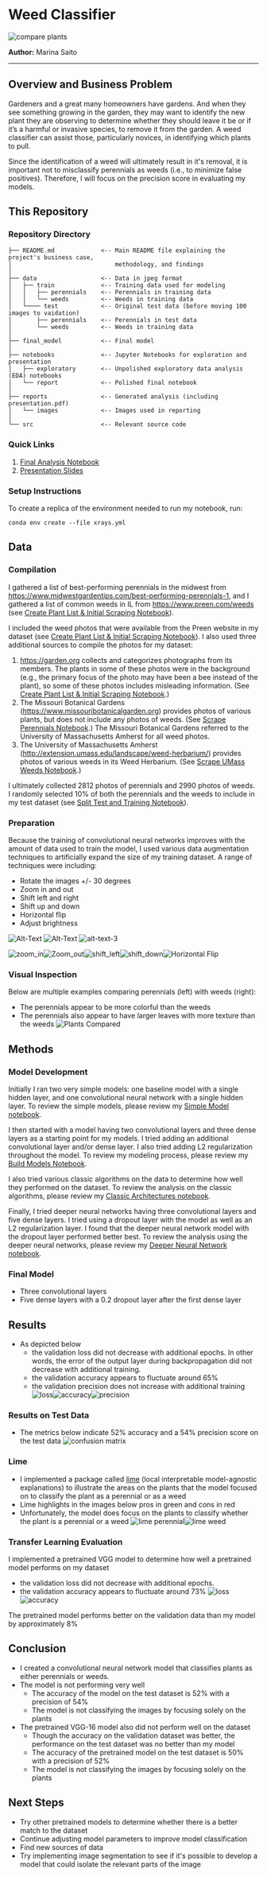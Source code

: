 # Weed Classifier
![compare plants](reports/images/plants_compared_2.png)

**Author:** Marina Saito
***

## Overview and Business Problem

Gardeners and a great many homeowners have gardens.  And when they see something growing in the garden, they may want to identify the new plant they are observing to determine whether they should leave it be or if it’s a harmful or invasive species, to remove it from the garden.  A weed classifier can assist those, particularly novices, in identifying which plants to pull. 

Since the identification of a weed will ultimately result in it's removal, it is important not to misclassify perennials as weeds (i.e., to minimize false positives).  Therefore, I will focus on the precision score in evaluating my models.

## This Repository

### Repository Directory

```
├── README.md             <-- Main README file explaining the project's business case,
│                             methodology, and findings
│
├── data                  <-- Data in jpeg format
│   ├── train             <-- Training data used for modeling
│   │   ├── perennials    <-- Perennials in training data
│   │   └── weeds         <-- Weeds in training data
│   └──── test            <-- Original test data (before moving 100 images to vaidation)
│       ├── perennials    <-- Perennials in test data
│       └── weeds         <-- Weeds in training data
│
├── final_model           <-- Final model
│
├── notebooks             <-- Jupyter Notebooks for exploration and presentation
│   ├── exploratory       <-- Unpolished exploratory data analysis (EDA) notebooks
│   └── report            <-- Polished final notebook
│
├── reports               <-- Generated analysis (including presentation.pdf)
│   └── images            <-- Images used in reporting
│
└── src                   <-- Relevant source code
```

### Quick Links
1. [Final Analysis Notebook](notebooks/final/final_model.ipynb)
2. [Presentation Slides](reports/presentation.pdf)

### Setup Instructions

To create a replica of the environment needed to run my notebook, run: 

`conda env create --file xrays.yml`

## Data
### Compilation

I gathered a list of best-performing perennials in the midwest from https://www.midwestgardentips.com/best-performing-perennials-1, and I gathered a list of common weeds in IL from https://www.preen.com/weeds (see [Create Plant List & Initial Scraping Notebook](notebooks/exploratory/datasets-create_lists_&_initial_scraping.ipynb)).

I included the weed photos that were available from the Preen website in my dataset (see [Create Plant List & Initial Scraping Notebook](notebooks/exploratory/datasets-create_lists_&_initial_scraping.ipynb)).  I also used three additional sources to compile the photos for my dataset:

1.  https://garden.org collects and categorizes photographs from its members.  The plants in some of these photos were in the background (e.g., the primary focus of the photo may have been a bee instead of the plant), so some of these photos includes misleading information.   (See [Create Plant List & Initial Scraping Notebook](notebooks/exploratory/datasets-create_lists_&_initial_scraping.ipynb).)
2.  The Missouri Botanical Gardens (https://www.missouribotanicalgarden.org) provides photos of various plants, but does not include any photos of weeds.  (See [Scrape Perennials Notebook](notebooks/exploratory/datasets-scrape_from_missouri_botanical_garden.ipynb).)  The Missouri Botanical Gardens referred to the University of Massachusetts Amherst for all weed photos.
3.  The University of Massachusetts Amherst (http://extension.umass.edu/landscape/weed-herbarium/) provides photos of various weeds in its Weed Herbarium.  (See [Scrape UMass Weeds Notebook](notebooks/exploratory/datasets-scrape_weeds_from_UMass.ipynb).)

I ultimately collected 2812 photos of perennials and 2990 photos of weeds.  I randomly selected 10% of both the perennials and the weeds to include in my test dataset (see [Split Test and Training Notebook](notebooks/exploratory/datasets-split_test_&_training.ipynb)).

### Preparation

Because the training of convolutional neural networks improves with the amount of data used to train the model, I used various data augmentation techniques to artificially expand the size of my training dataset.  A range of techniques were including:
- Rotate the images +/- 30 degrees
- Zoom in and out
- Shift left and right
- Shift up and down
- Horizontal flip
- Adjust brightness


![Alt-Text](reports/images/original_plant.png "Original") ![Alt-Text](reports/images/rotate_30.png "Rotate 30 Degrees") ![alt-text-3](reports/images/rotate_neg_30.png "Rotate -30 Degrees")

![zoom_in](reports/images/zoom_in.png)![Zoom_out](reports/images/zoom_out.png)![shift_left](reports/images/shift_left.png)![shift_down](reports/images/shift_down.png)![Horizontal Flip](reports/images/flip.png)

### Visual Inspection

Below are multiple examples comparing perennials (left) with weeds (right):
- The perennials appear to be more colorful than the weeds
- The perennials also appear to have larger leaves with more texture than the weeds
![Plants Compared](reports/images/plants_compared_0.png)

## Methods
### Model Development
Initially I ran two very simple models: one baseline model with a single hidden layer, and one convolutional neural network with a single hidden layer.  To review the simple models, please review my [Simple Model notebook](notebooks/exploratory/simple_models.ipynb).

I then started with a model having two convolutional layers and three dense layers as a starting point for my models.  I tried adding an additional convolutional layer and/or dense layer.  I also tried adding L2 regularization throughout the model.  To review my modeling process, please review my [Build Models Notebook](notebooks/exploratory/build_models.ipynb).

I also tried various classic algorithms on the data to determine how well they performed on the dataset.  To review the analysis on the classic algorithms, please review my [Classic Architectures notebook](notebooks/exploratory/classic_architectures.ipynb).

Finally, I tried deeper neural networks having three convolutional layers and five dense layers.  I tried using a dropout layer with the model as well as an L2 regularization layer.  I found that the deeper neural network model with the dropout layer performed better best.  To review the analysis using the deeper neural networks, please review my [Deeper Neural Network notebook](notebooks/exploratory/deeper_models.ipynb).

### Final Model
- Three convolutional layers
- Five dense layers with a 0.2 dropout layer after the first dense layer

## Results
- As depicted below
    - the validation loss did not decrease with additional epochs.  In other words, the error of the output layer during backpropagation did not decrease with additional training.
    - the validation accuracy appears to fluctuate around 65%
    - the validation precision does not increase with additional training
![loss](reports/images/final_loss_plot.png)![accuracy](reports/images/final_acc_plot.png)![precision](reports/images/final_prec_plot.png)

### Results on Test Data
- The metrics below indicate 52% accuracy and a 54% precision score on the test data
![confusion matrix](reports/images/final_confusion_matrix.png)

### Lime
- I implemented a package called [lime](https://github.com/marcotcr/lime) (local interpretable model-agnostic explanations) to illustrate the areas on the plants that the model focused on to classify the plant as a perennial or as a weed
- Lime highlights in the images below pros in green and cons in red
- Unfortunately, the model does focus on the plants to classify whether the plant is a perennial or a weed
![lime perennial](reports/images/final_lime_peren.png)![lime weed](reports/images/final_lime_weed.png)

### Transfer Learning Evaluation
I implemented a pretrained VGG model to determine how well a pretrained model performs on my dataset
- the validation loss did not decrease with additional epochs.
- the validation accuracy appears to fluctuate around 73%
![loss](reports/images/vgg_loss_plot.png)![accuracy](reports/images/vgg_acc_plot.png)

The pretrained model performs better on the validation data than my model by approximately 8%

## Conclusion
- I created a convolutional neural network model that classifies plants as either perennials or weeds.
- The model is not performing very well
    - The accuracy of the model on the test dataset is 52% with a precision of 54% 
    - The model is not classifying the images by focusing solely on the plants
- The pretrained VGG-16 model also did not perform well on the dataset
    - Though the accuracy on the validation dataset was better, the performance on the test dataset was no better than my model
    - The accuracy of the pretrained model on the test dataset is 50% with a precision of 52% 
    - The model is not classifying the images by focusing solely on the plants

## Next Steps
- Try other pretrained models to determine whether there is a better match to the dataset
- Continue adjusting model parameters to improve model classification
- Find new sources of data
- Try implementing image segmentation to see if it's possible to develop a model that could isolate the relevant parts of the image
